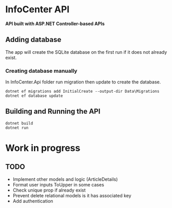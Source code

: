 
# InfoCenter API

**API built with ASP.NET Controller-based APIs**

## Adding database

The app will create the SQLite database on the first run if it does not already exist.

### Creating database manually

In InfoCenter.Api folder run migration then update to create the database.

```
dotnet ef migrations add InitialCreate --output-dir Data\Migrations
dotnet ef database update
```

## Building and Running the API

```
dotnet build
dotnet run
```

# Work in progress

## TODO

- Implement other models and logic (ArticleDetails)
- Format user inputs ToUpper in some cases
- Check unique prop if already exist
- Prevent delete relational models is it has associated key
- Add authentication